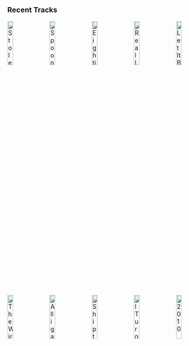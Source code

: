### Recent Tracks
[<img src='https://lastfm.freetls.fastly.net/i/u/300x300/386267afa0bd4b5f9fc42137973dc61d.png' width='16%' height='16%' alt='Stole The Show'>](https://www.last.fm/music/kygo/_/stole%2bthe%2bshow)&nbsp;&nbsp;&nbsp;&nbsp;[<img src='https://lastfm.freetls.fastly.net/i/u/300x300/c61e7d8865668c8d9a4b28892baba425.png' width='16%' height='16%' alt='Spoonful'>](https://www.last.fm/music/grizfolk/_/spoonful)&nbsp;&nbsp;&nbsp;&nbsp;[<img src='https://lastfm.freetls.fastly.net/i/u/300x300/869d3fe6d0244532d56283b3bd8a939d.png' width='16%' height='16%' alt='Eighties'>](https://www.last.fm/music/hallway%2bswimmers/_/eighties)&nbsp;&nbsp;&nbsp;&nbsp;[<img src='https://lastfm.freetls.fastly.net/i/u/300x300/39581d481ef6c1dac806411c1097d68e.png' width='16%' height='16%' alt='Real Long Time'>](https://www.last.fm/music/white%2breaper/_/real%2blong%2btime)&nbsp;&nbsp;&nbsp;&nbsp;[<img src='https://lastfm.freetls.fastly.net/i/u/300x300/17d6c086431048976636af874363d00f.png' width='16%' height='16%' alt='Let It Be - Remastered 2009'>](https://www.last.fm/music/the%2bbeatles/_/let%2bit%2bbe%2b-%2bremastered%2b2009)&nbsp;&nbsp;&nbsp;&nbsp;<br>[<img src='https://lastfm.freetls.fastly.net/i/u/300x300/433656941a78d5d94ef39ab8a7e65c5a.png' width='16%' height='16%' alt='The Wire'>](https://www.last.fm/music/haim/_/the%2bwire)&nbsp;&nbsp;&nbsp;&nbsp;[<img src='https://lastfm.freetls.fastly.net/i/u/300x300/76506198ab6b7a904ef670d290d1251d.png' width='16%' height='16%' alt='Alligator'>](https://www.last.fm/music/of%2bmonsters%2band%2bmen/_/alligator)&nbsp;&nbsp;&nbsp;&nbsp;[<img src='https://lastfm.freetls.fastly.net/i/u/300x300/62a7ece44cc817f60cb3aee900ee5f63.png' width='16%' height='16%' alt='Ship to Wreck'>](https://www.last.fm/music/florence%2b%252b%2bthe%2bmachine/_/ship%2bto%2bwreck)&nbsp;&nbsp;&nbsp;&nbsp;[<img src='https://lastfm.freetls.fastly.net/i/u/300x300/299ea4f56e2dc569ea3a78628e57a60b.png' width='16%' height='16%' alt='I Turned My Back on the Written Word'>](https://www.last.fm/music/generationals/_/i%2bturned%2bmy%2bback%2bon%2bthe%2bwritten%2bword)&nbsp;&nbsp;&nbsp;&nbsp;[<img src='https://lastfm.freetls.fastly.net/i/u/300x300/89decf6b81dd8a3a6f1ca825763ae7a3.png' width='16%' height='16%' alt='2010'>](https://www.last.fm/music/the%2bkeystones/_/2010)&nbsp;&nbsp;&nbsp;&nbsp;<br>